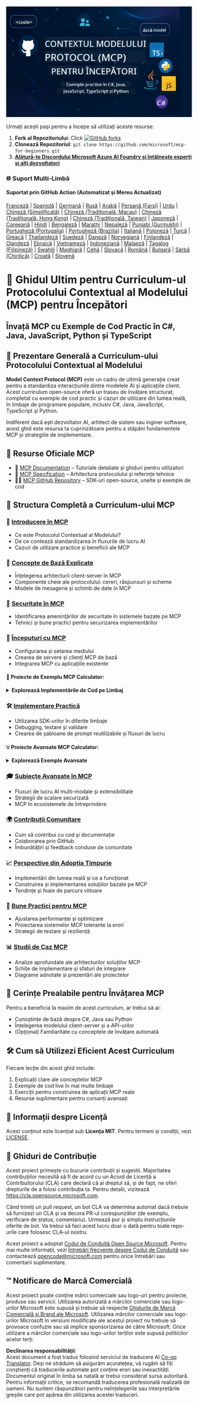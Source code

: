 <!--
CO_OP_TRANSLATOR_METADATA:
{
  "original_hash": "2a21391378c12ecfef50f866329dfde0",
  "translation_date": "2025-05-17T05:34:25+00:00",
  "source_file": "README.md",
  "language_code": "ro"
}
-->
![MCP-for-beginners](../../translated_images/mcp-beginners.d21ba1f29a4d6177f2f95151a2f188ef968b4a2fdb50ce0d033d2aa1978ceb90.ro.png)

Urmați acești pași pentru a începe să utilizați aceste resurse:
1. **Fork al Repozitoriului**: Click [![GitHub forks](https://img.shields.io/github/forks/microsoft/mcp-for-beginners.svg?style=social&label=Fork)](https://GitHub.com/microsoft/mcp-for-beginners/network)
2. **Clonează Repozitoriul**: `git clone https://github.com/microsoft/mcp-for-beginners.git`
3. [**Alătură-te Discordului Microsoft Azure AI Foundry și întâlnește experți și alți dezvoltatori**](https://discord.com/invite/ByRwuEEgH4)

### 🌐 Suport Multi-Limbă

#### Suportat prin GitHub Action (Automatizat și Mereu Actualizat)
[Franceză](../fr/README.md) | [Spaniolă](../es/README.md) | [Germană](../de/README.md) | [Rusă](../ru/README.md) | [Arabă](../ar/README.md) | [Persană (Farsi)](../fa/README.md) | [Urdu](../ur/README.md) | [Chineză (Simplificată)](../zh/README.md) | [Chineză (Tradițională, Macau)](../mo/README.md) | [Chineză (Tradițională, Hong Kong)](../hk/README.md) | [Chineză (Tradițională, Taiwan)](../tw/README.md) | [Japoneză](../ja/README.md) | [Coreeană](../ko/README.md) | [Hindi](../hi/README.md) | [Bengaleză](../bn/README.md) | [Marathi](../mr/README.md) | [Nepaleză](../ne/README.md) | [Punjabi (Gurmukhi)](../pa/README.md) | [Portugheză (Portugalia)](../pt/README.md) | [Portugheză (Brazilia)](../br/README.md) | [Italiană](../it/README.md) | [Poloneză](../pl/README.md) | [Turcă](../tr/README.md) | [Greacă](../el/README.md) | [Thailandeză](../th/README.md) | [Suedeză](../sv/README.md) | [Daneză](../da/README.md) | [Norvegiană](../no/README.md) | [Finlandeză](../fi/README.md) | [Olandeză](../nl/README.md) | [Ebraică](../he/README.md) | [Vietnameză](../vi/README.md) | [Indoneziană](../id/README.md) | [Malaeză](../ms/README.md) | [Tagalog (Filipineză)](../tl/README.md) | [Swahili](../sw/README.md) | [Maghiară](../hu/README.md) | [Cehă](../cs/README.md) | [Slovacă](../sk/README.md) | [Română](./README.md) | [Bulgară](../bg/README.md) | [Sârbă (Chirilică)](../sr/README.md) | [Croată](../hr/README.md) | [Slovenă](../sl/README.md)
# 🚀 Ghidul Ultim pentru Curriculum-ul Protocolului Contextual al Modelului (MCP) pentru Începători

## **Învață MCP cu Exemple de Cod Practic în C#, Java, JavaScript, Python și TypeScript**

## 🧠 Prezentare Generală a Curriculum-ului Protocolului Contextual al Modelului

**Model Context Protocol (MCP)** este un cadru de ultimă generație creat pentru a standardiza interacțiunile dintre modelele AI și aplicațiile client. Acest curriculum open-source oferă un traseu de învățare structurat, completat cu exemple de cod practic și cazuri de utilizare din lumea reală, în limbaje de programare populare, inclusiv C#, Java, JavaScript, TypeScript și Python.

Indiferent dacă ești dezvoltator AI, arhitect de sistem sau inginer software, acest ghid este resursa ta cuprinzătoare pentru a stăpâni fundamentele MCP și strategiile de implementare.

## 🔗 Resurse Oficiale MCP

- 📘 [MCP Documentation](https://modelcontextprotocol.io/) – Tutoriale detaliate și ghiduri pentru utilizatori  
- 📜 [MCP Specification](https://spec.modelcontextprotocol.io/) – Arhitectura protocolului și referințe tehnice  
- 🧑‍💻 [MCP GitHub Repository](https://github.com/modelcontextprotocol) – SDK-uri open-source, unelte și exemple de cod  

## 🧭 Structura Completă a Curriculum-ului MCP

### 📌 [Introducere în MCP](./00-Introduction/README.md)

- Ce este Protocolul Contextual al Modelului?
- De ce contează standardizarea în fluxurile de lucru AI
- Cazuri de utilizare practice și beneficii ale MCP

### 🧩 [Concepte de Bază Explicate](./01-CoreConcepts/README.md)

- Înțelegerea arhitecturii client-server în MCP
- Componente cheie ale protocolului: cereri, răspunsuri și scheme
- Modele de mesagerie și schimb de date în MCP

### 🔐 [Securitate în MCP](./02-Security/readme.md)

- Identificarea amenințărilor de securitate în sistemele bazate pe MCP
- Tehnici și bune practici pentru securizarea implementărilor

### 🚀 [Începuturi cu MCP](./03-GettingStarted/README.md)

- Configurarea și setarea mediului
- Crearea de servere și clienți MCP de bază
- Integrarea MCP cu aplicațiile existente

#### 🧮 Proiecte de Exemplu MCP Calculator:
<details>
  <summary><strong>Explorează Implementările de Cod pe Limbaj</strong></summary>

  - [Exemplu Server MCP C#](./03-GettingStarted/samples/csharp/README.md)
  - [Calculator MCP Java](./03-GettingStarted/samples/java/calculator/README.md)
  - [Demo MCP JavaScript](./03-GettingStarted/samples/javascript/README.md)
  - [Server MCP Python](../../03-GettingStarted/samples/python/mcp_calculator_server.py)
  - [Exemplu MCP TypeScript](./03-GettingStarted/samples/typescript/README.md)

</details>

### 🛠️ [Implementare Practică](./04-PracticalImplementation/README.md)

- Utilizarea SDK-urilor în diferite limbaje
- Debugging, testare și validare
- Crearea de șabloane de prompt reutilizabile și fluxuri de lucru

#### 💡 Proiecte Avansate MCP Calculator:
<details>
  <summary><strong>Explorează Exemple Avansate</strong></summary>

  - [Exemplu Avansat C#](./04-PracticalImplementation/samples/csharp/README.md)
  - [Exemplu Aplicație Container Java](./04-PracticalImplementation/samples/java/containerapp/README.md)
  - [Exemplu Avansat JavaScript](./04-PracticalImplementation/samples/javascript/README.md)
  - [Implementare Complexă Python](../../04-PracticalImplementation/samples/python/mcp_sample.py)
  - [Exemplu Container TypeScript](./04-PracticalImplementation/samples/typescript/README.md)

</details>

### 🎓 [Subiecte Avansate în MCP](./05-AdvancedTopics/README.md)

- Fluxuri de lucru AI multi-modale și extensibilitate
- Strategii de scalare securizată
- MCP în ecosistemele de întreprindere

### 🌍 [Contribuții Comunitare](./06-CommunityContributions/README.md)

- Cum să contribui cu cod și documentație
- Colaborarea prin GitHub
- Îmbunătățiri și feedback conduse de comunitate

### 📈 [Perspective din Adopția Timpurie](./07-CaseStudies/README.md)

- Implementări din lumea reală și ce a funcționat
- Construirea și implementarea soluțiilor bazate pe MCP
- Tendințe și foaie de parcurs viitoare

### 📏 [Bune Practici pentru MCP](./08-BestPractices/README.md)

- Ajustarea performanței și optimizare
- Proiectarea sistemelor MCP tolerante la erori
- Strategii de testare și reziliență

### 📊 [Studii de Caz MCP](./09-CaseStudy/Readme.md)

- Analize aprofundate ale arhitecturilor soluțiilor MCP
- Schițe de implementare și sfaturi de integrare
- Diagrame adnotate și prezentări ale proiectelor

## 🎯 Cerințe Prealabile pentru Învățarea MCP

Pentru a beneficia la maxim de acest curriculum, ar trebui să ai:

- Cunoștințe de bază despre C#, Java sau Python
- Înțelegerea modelului client-server și a API-urilor
- (Opțional) Familiaritate cu conceptele de învățare automată

## 🛠️ Cum să Utilizezi Eficient Acest Curriculum

Fiecare lecție din acest ghid include:

1. Explicații clare ale conceptelor MCP  
2. Exemple de cod live în mai multe limbaje  
3. Exerciții pentru construirea de aplicații MCP reale  
4. Resurse suplimentare pentru cursanți avansați  

## 📜 Informații despre Licență

Acest conținut este licențiat sub **Licența MIT**. Pentru termeni și condiții, vezi [LICENSE](../../LICENSE).

## 🤝 Ghiduri de Contribuție

Acest proiect primește cu bucurie contribuții și sugestii. Majoritatea contribuțiilor necesită să fi de acord cu un
Acord de Licență a Contribuitorului (CLA) care declară că ai dreptul să, și de fapt, ne oferi
drepturile de a folosi contribuția ta. Pentru detalii, vizitează <https://cla.opensource.microsoft.com>.

Când trimiți un pull request, un bot CLA va determina automat dacă trebuie să furnizezi
un CLA și va decora PR-ul corespunzător (de exemplu, verificare de status, comentariu). Urmează pur și simplu instrucțiunile
oferite de bot. Va trebui să faci acest lucru doar o dată pentru toate repo-urile care folosesc CLA-ul nostru.

Acest proiect a adoptat [Codul de Conduită Open Source Microsoft](https://opensource.microsoft.com/codeofconduct/).
Pentru mai multe informații, vezi [Întrebări frecvente despre Codul de Conduită](https://opensource.microsoft.com/codeofconduct/faq/) sau
contactează [opencode@microsoft.com](mailto:opencode@microsoft.com) pentru orice întrebări sau comentarii suplimentare.

## ™️ Notificare de Marcă Comercială

Acest proiect poate conține mărci comerciale sau logo-uri pentru proiecte, produse sau servicii. Utilizarea autorizată a mărcilor comerciale sau logo-urilor Microsoft este supusă și trebuie să respecte
[Ghidurile de Marcă Comercială și Brand ale Microsoft](https://www.microsoft.com/legal/intellectualproperty/trademarks/usage/general).
Utilizarea mărcilor comerciale sau logo-urilor Microsoft în versiuni modificate ale acestui proiect nu trebuie să provoace confuzie sau să implice sponsorizarea de către Microsoft.
Orice utilizare a mărcilor comerciale sau logo-urilor terților este supusă politicilor acelor terți.

**Declinarea responsabilității**:  
Acest document a fost tradus folosind serviciul de traducere AI [Co-op Translator](https://github.com/Azure/co-op-translator). Deși ne străduim să asigurăm acuratețea, vă rugăm să fiți conștienți că traducerile automate pot conține erori sau inexactități. Documentul original în limba sa natală ar trebui considerat sursa autoritară. Pentru informații critice, se recomandă traducerea profesională realizată de oameni. Nu suntem răspunzători pentru neînțelegerile sau interpretările greșite care pot apărea din utilizarea acestei traduceri.
